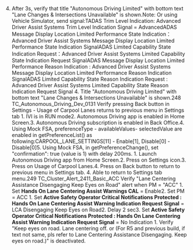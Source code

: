 4. After 3s, verify that title "Autonomous Driving Limited" with bottom text "Lane Changes & Intersections Unavailable" is shown.Note: Or using Vehicle Simulator, send signal:TADAS Trim Level Indication: Advanced Driver Assist Systems Trim Level Indication Signal = AdvancedADAS Message Display Location Limited Performance State Indication：Advanced Driver Assist Systems Message Display Location Limited Performance State Indication SignalADAS Limited Capability State Indication Request：Advanced Driver Assist Systems Limited Capability State Indication Request SignalADAS Message Display Location Limited Performance Reason Indication : Advanced Driver Assist Systems Message Display Location Limited Performance Reason Indication SignalADAS Limited Capability State Reason Indication Request : Advanced Driver Assist Systems Limited Capability State Reason Indication Request Signal 4. Title "Autonomous Driving Limited" with bottom text "Lane Changes & Intersections Unavailable" is shown.248 TC_Autonomous_Driving_Dev_0131 Verify pressing Back button in Settings - Usage of Carpool Lanes returns to previous menu in Settings tab 1. IVI is in RUN mode2. Autonomous Driving app is enabled in Home Screen.3. Autonomous Driving subscription is enabled in Back Office.4. Using Mock FSA, preferenceType - availableValues- selectedValue are enabled in getPreferenceList() as following:CARPOOL_LANE_SETTINGS[11] - Enable[1], Disable[0] - Disable[0]5. Using Mock FSA, in getPreferenceChange(), set "confirmation": true (value is 1) with delay 200ms. 1. Launch Autonomous Driving app from Home Screen.2. Press on Settings icon.3. Press on Usage of Carpool Lanes.4. Press on Back button to return to previous menu in Settings tab. 4. Able to return to Settings tab menu.249 TC_Cluster_Alert_2411_Basic_ACC Verify "Lane Centering Assistance Disengaging Keep Eyes on Road" alert when PM = "ACC" 1. Set **Hands On Lane Centering Assist Warnings CAL** = Enable2. Set PM = ACC 1. Set **Active Safety Operator Critical Notifications Protected : Hands On Lane Centering Assist Warning Indication Request Signal** = LCA Disengaging Keep Eyes on Road2. Delay 2 sec3. Set **Active Safety Operator Critical Notifications Protected : Hands On Lane Centering Assist Warning Indication Request Signal** = No Indication 1. Verify "Keep eyes on road. Lane centering off. or (For R5 and previous build, if text not same, pls refer to Lane Centering Assistance Disengaging. Keep eyes on road.)" is deactivated.